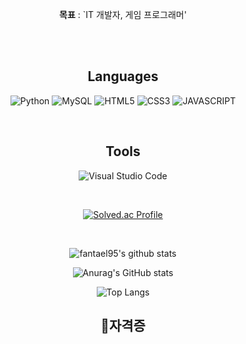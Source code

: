 <div align="center">

**목표** : `IT 개발자, 게임 프로그래머'

<br/>
<br/>

## **Languages**
![Python](https://img.shields.io/badge/Python-3776AB.svg?&style=for-the-badge&logo=Python&logoColor=white)
![MySQL](https://img.shields.io/badge/MySQL-4479A1.svg?&style=for-the-badge&logo=MySQL&logoColor=white)
![HTML5](https://img.shields.io/badge/HTML5-E34F26.svg?&style=for-the-badge&logo=HTML5&logoColor=white)
![CSS3](https://img.shields.io/badge/CSS3-1572B6.svg?&style=for-the-badge&logo=CSS3&logoColor=white) 
![JAVASCRIPT](https://img.shields.io/badge/JavaScriipt-F7DF1E.svg?&style=for-the-badge&logo=JavaScript&logoColor=white)
 
</div>

<br/>

<div align="center">
 
## **Tools**
![Visual Studio Code](https://img.shields.io/badge/Visual%20Studio%20Code-007ACC.svg?&style=for-the-badge&logo=Visual%20Studio%20Code&logoColor=white)

<br/>

[![Solved.ac Profile](http://mazassumnida.wtf/api/generate_badge?boj=dndjkkk)](https://solved.ac/dndjkkk) 
 
<br/>
 
![fantael95's github stats](https://github-readme-stats-4i9x.vercel.app/api?username=fantael95&show_icons=true&theme=dark)
 
![Anurag's GitHub stats](https://github-readme-stats.vercel.app/api?username=fantael95&show_icons=true&theme=radical)

![Top Langs](https://github-readme-stats.vercel.app/api/top-langs/?username=fantael95&layout=compact&theme=dark)

## **📝자격증**
 
</div>
